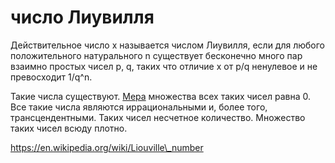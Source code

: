 # число Лиувилля
Действительное число x называется числом Лиувилля, если для любого положительного натурального n существует бесконечно много пар взаимно простых чисел p, q, таких что отличие x от p/q ненулевое и не превосходит 1/q^n.

Такие числа существуют. [Мера](%D1%82%D0%B5%D0%BE%D1%80%D0%B8%D1%8F%20%D0%BC%D0%B5%D1%80%D1%8B) множества всех таких чисел равна 0. Все такие числа являются иррациональными и, более того, трансцендентными. Таких чисел несчетное количество. Множество таких чисел всюду плотно.

https://en.wikipedia.org/wiki/Liouville\_number